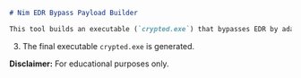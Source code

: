 
```markdown
# Nim EDR Bypass Payload Builder

This tool builds an executable (`crypted.exe`) that bypasses EDR by adavanced evasion method.


   ```
3. The final executable `crypted.exe` is generated.

**Disclaimer:** For educational purposes only.
```

